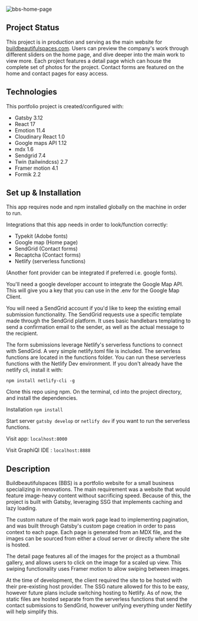![bbs-home-page](https://res.cloudinary.com/bldrscove/image/upload/v1643220869/Readmes/BBS/bbs-readme-screenshot_osgofd.jpg)

## Project Status

This project is in production and serving as the main website for
[buildbeautifulspaces.com](https://www.buildbeautifulspaces.com/). Users can
preview the company's work through different sliders on the home page, and dive
deeper into the main work to view more. Each project features a detail page
which can house the complete set of photos for the project. Contact forms are
featured on the home and contact pages for easy access.

## Technologies

This portfolio project is created/configured with:

- Gatsby 3.12
- React 17
- Emotion 11.4
- Cloudinary React 1.0
- Google maps API 1.12
- mdx 1.6
- Sendgrid 7.4
- Twin (tailwindcss) 2.7
- Framer motion 4.1
- Formik 2.2

## Set up & Installation

This app requires node and npm installed globally on the machine in order to
run.

Integrations that this app needs in order to look/function correctly:

- Typekit (Adobe fonts)
- Google map (Home page)
- SendGrid (Contact forms)
- Recaptcha (Contact forms)
- Netlify (serverless functions)

(Another font provider can be integrated if preferred i.e. google fonts).

You'll need a google developer account to integrate the Google Map API. This
will give you a key that you can use in the .env for the Google Map Client.

You will need a SendGrid account if you'd like to keep the existing email
submission functionality. The SendGrid requests use a specific template made
through the SendGrid platform. It uses basic handlebars templating to send a
confirmation email to the sender, as well as the actual message to the
recipient.

The form submissions leverage Netlify's serverless functions to connect with
SendGrid. A very simple netlify.toml file is included. The serverless functions
are located in the functions folder. You can run these serverless functions with
the Netlify Dev environment. If you don't already have the netlify cli, install
it with:

```
npm install netlify-cli -g
```

Clone this repo using npm. On the terminal, cd into the project directory, and
install the dependencies.

Installation `npm install`

Start server `gatsby develop` or `netlify dev` if you want to run the serverless
functions.

Visit app: `localhost:8000`

Visit GraphiQl IDE : `localhost:8888`

## Description

Buildbeautifulspaces (BBS) is a portfolio website for a small business
specializing in renovations. The main requirement was a website that would
feature image-heavy content without sacrificing speed. Because of this, the
project is built with Gatsby, leveraging SSG that implements caching and lazy
loading.

The custom nature of the main work page lead to implementing pagination, and was
built through Gatsby's custom page creation in order to pass context to each
page. Each page is generated from an MDX file, and the images can be sourced
from either a cloud server or directly where the site is hosted.

The detail page features all of the images for the project as a thumbnail
gallery, and allows users to click on the image for a scaled up view. This
swiping functionality uses Framer motion to allow swiping between images.

At the time of development, the client required the site to be hosted with their
pre-existing host provider. The SSG nature allowed for this to be easy, however
future plans include switching hosting to Netlify. As of now, the static files
are hosted separate from the serverless functions that send the contact
submissions to SendGrid, however unifying everything under Netlify will help
simplify this.
